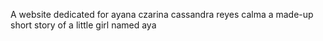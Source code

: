 A website dedicated for ayana czarina cassandra reyes calma
a made-up short story of a little girl named aya
